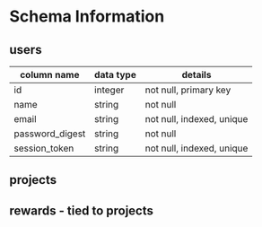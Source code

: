 # Schema Information

## users

| column name     | data type | details                   |
|-----------------|-----------|---------------------------|
| id              | integer   | not null, primary key     |
| name            | string    | not null                  |
| email           | string    | not null, indexed, unique |
| password_digest | string    | not null                  |
| session_token   | string    | not null, indexed, unique |

## projects

## rewards - tied to projects

